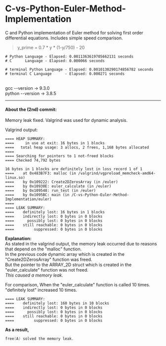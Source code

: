 # C-vs-Python-Euler-Method-Implementation
C and Python implementation of Euler method for solving first order differential equations. Includes simple speed comparison.

> y_prime = 0.7 * y * (1-y/750) - 20 
    
    # Python Language - Elapsed: 0.0011363619705662131 seconds
    # C      Language - Elapsed: 0.000066 seconds

    # terminal Python Language - Elapsed: 0.0010130290174856782 seconds
    # terminal C Language      - Elapsed: 0.000271 seconds
 
 \
 gcc --version -> 9.3.0\
 python --version -> 3.8.5

---

#### About the (2nd) commit:
Memory leak fixed.
Valgrind was used for dynamic analysis.

Valgrind output: 
```
==== HEAP SUMMARY:
====     in use at exit: 16 bytes in 1 blocks
====   total heap usage: 3 allocs, 2 frees, 1,168 bytes allocated
==== 
==== Searching for pointers to 1 not-freed blocks
==== Checked 74,792 bytes

16 bytes in 1 blocks are definitely lost in loss record 1 of 1
====    at 0x483B7F3: malloc (in /valgrind/vgpreload_memcheck-amd64-linux.so)
====    by 0x109222: Create2DZerosArray (in /euler)
====    by 0x10930E: euler_calculate (in /euler)
====    by 0x109548: run_test (in /euler)
====    by 0x1095BC: main (in /C-vs-Python-Euler-Method-Implementation/euler)
==== 
==== LEAK SUMMARY:
====    definitely lost: 16 bytes in 1 blocks
====    indirectly lost: 0 bytes in 0 blocks
====      possibly lost: 0 bytes in 0 blocks
====    still reachable: 0 bytes in 0 blocks
====         suppressed: 0 bytes in 0 blocks
```
**Explanation:**  
As stated in the valgrind output, the memory leak occurred due to reasons that depend on the "malloc" function.    
In the previous code dynamic array which is created in the "Create2DZerosArray" function was freed.  
But the pointer to the ARRAY_2D struct which is created in the "euler_calculate" function was not freed.  
*This caused a memory leak.*  

For comparison, 
When the "euler_calculate" function is called 10 times. "definitely lost" increased 10 times.

```
==== LEAK SUMMARY:
====    definitely lost: 160 bytes in 10 blocks
====    indirectly lost: 0 bytes in 0 blocks
====      possibly lost: 0 bytes in 0 blocks
====    still reachable: 0 bytes in 0 blocks
====         suppressed: 0 bytes in 0 blocks
```
**As a result,**
```C
free(A) solved the memory leak.
